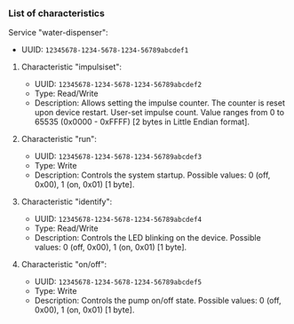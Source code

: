 ### List of characteristics

Service "water-dispenser":
- UUID: `12345678-1234-5678-1234-56789abcdef1`

1. Characteristic "impulsiset":
   - UUID: `12345678-1234-5678-1234-56789abcdef2`
   - Type: Read/Write
   - Description: Allows setting the impulse counter. The counter is reset upon device restart. User-set impulse count. Value ranges from 0 to 65535 (0x0000 - 0xFFFF) [2 bytes in Little Endian format].

2. Characteristic "run":
   - UUID: `12345678-1234-5678-1234-56789abcdef3`
   - Type: Write
   - Description: Controls the system startup. Possible values: 0 (off, 0x00), 1 (on, 0x01) [1 byte].

3. Characteristic "identify":
   - UUID: `12345678-1234-5678-1234-56789abcdef4`
   - Type: Read/Write
   - Description: Controls the LED blinking on the device. Possible values: 0 (off, 0x00), 1 (on, 0x01) [1 byte].

4. Characteristic "on/off":
   - UUID: `12345678-1234-5678-1234-56789abcdef5`
   - Type: Write
   - Description: Controls the pump on/off state. Possible values: 0 (off, 0x00), 1 (on, 0x01) [1 byte].
